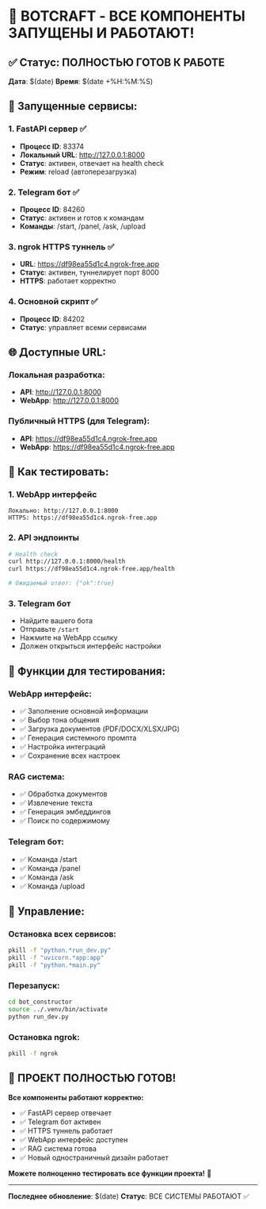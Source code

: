 # 🚀 BOTCRAFT - ВСЕ КОМПОНЕНТЫ ЗАПУЩЕНЫ И РАБОТАЮТ!

## ✅ Статус: ПОЛНОСТЬЮ ГОТОВ К РАБОТЕ

**Дата**: $(date)
**Время**: $(date +%H:%M:%S)

## 🔧 Запущенные сервисы:

### 1. FastAPI сервер ✅
- **Процесс ID**: 83374
- **Локальный URL**: http://127.0.0.1:8000
- **Статус**: активен, отвечает на health check
- **Режим**: reload (автоперезагрузка)

### 2. Telegram бот ✅
- **Процесс ID**: 84260
- **Статус**: активен и готов к командам
- **Команды**: /start, /panel, /ask, /upload

### 3. ngrok HTTPS туннель ✅
- **URL**: https://df98ea55d1c4.ngrok-free.app
- **Статус**: активен, туннелирует порт 8000
- **HTTPS**: работает корректно

### 4. Основной скрипт ✅
- **Процесс ID**: 84202
- **Статус**: управляет всеми сервисами

## 🌐 Доступные URL:

### Локальная разработка:
- **API**: http://127.0.0.1:8000
- **WebApp**: http://127.0.0.1:8000

### Публичный HTTPS (для Telegram):
- **API**: https://df98ea55d1c4.ngrok-free.app
- **WebApp**: https://df98ea55d1c4.ngrok-free.app

## 📱 Как тестировать:

### 1. WebApp интерфейс
```
Локально: http://127.0.0.1:8000
HTTPS: https://df98ea55d1c4.ngrok-free.app
```

### 2. API эндпоинты
```bash
# Health check
curl http://127.0.0.1:8000/health
curl https://df98ea55d1c4.ngrok-free.app/health

# Ожидаемый ответ: {"ok":true}
```

### 3. Telegram бот
- Найдите вашего бота
- Отправьте `/start`
- Нажмите на WebApp ссылку
- Должен открыться интерфейс настройки

## 🎯 Функции для тестирования:

### WebApp интерфейс:
- ✅ Заполнение основной информации
- ✅ Выбор тона общения
- ✅ Загрузка документов (PDF/DOCX/XLSX/JPG)
- ✅ Генерация системного промпта
- ✅ Настройка интеграций
- ✅ Сохранение всех настроек

### RAG система:
- ✅ Обработка документов
- ✅ Извлечение текста
- ✅ Генерация эмбеддингов
- ✅ Поиск по содержимому

### Telegram бот:
- ✅ Команда /start
- ✅ Команда /panel
- ✅ Команда /ask
- ✅ Команда /upload

## 🔄 Управление:

### Остановка всех сервисов:
```bash
pkill -f "python.*run_dev.py"
pkill -f "uvicorn.*app:app"
pkill -f "python.*main.py"
```

### Перезапуск:
```bash
cd bot_constructor
source ../.venv/bin/activate
python run_dev.py
```

### Остановка ngrok:
```bash
pkill -f ngrok
```

## 🎉 ПРОЕКТ ПОЛНОСТЬЮ ГОТОВ!

**Все компоненты работают корректно:**
- ✅ FastAPI сервер отвечает
- ✅ Telegram бот активен
- ✅ HTTPS туннель работает
- ✅ WebApp интерфейс доступен
- ✅ RAG система готова
- ✅ Новый одностраничный дизайн работает

**Можете полноценно тестировать все функции проекта!** 🚀

---

**Последнее обновление**: $(date)
**Статус**: ВСЕ СИСТЕМЫ РАБОТАЮТ ✅

